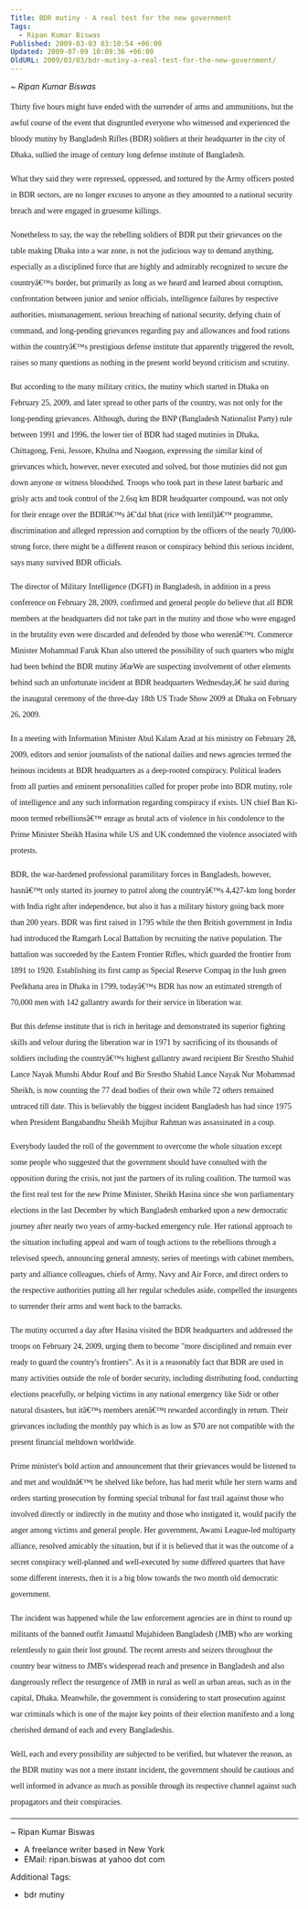 ```yaml
---
Title: BDR mutiny - A real test for the new government
Tags:
  - Ripan Kumar Biswas
Published: 2009-03-03 03:10:54 +06:00
Updated: 2009-07-09 10:09:36 +06:00
OldURL: 2009/03/03/bdr-mutiny-a-real-test-for-the-new-government/
---
```


~ *Ripan Kumar Biswas*

<p style="line-height: 200%;"><span style="font-family: Verdana;">Thirty five hours might have ended with the surrender of arms and ammunitions, but the awful course of the event that disgruntled everyone who witnessed and experienced the bloody mutiny by Bangladesh Rifles (BDR) soldiers at their headquarter in the city of Dhaka, sullied the image of century long defense institute of Bangladesh. </span></p>
<p style="line-height: 200%;"><span style="font-family: Verdana;">What they said they were repressed, oppressed, and tortured by the Army officers posted in BDR sectors, are no longer excuses to anyone as they amounted to a national security breach and were engaged in gruesome killings. </span></p>
<p style="line-height: 200%;"><span style="font-family: Verdana;">Nonetheless to say, the way the rebelling soldiers of BDR put their grievances on the table making Dhaka into a war zone, is not the judicious way to demand anything, especially as a disciplined force that are highly and admirably recognized to secure the countryâ€™s border, but primarily as long as we heard and learned about corruption, confrontation between junior and senior officials, intelligence failures by respective authorities, mismanagement, serious breaching of national security, defying chain of command, and long-pending grievances regarding pay and allowances and food rations within the countryâ€™s prestigious defense institute that apparently triggered the revolt, raises so many questions as nothing in the present world beyond criticism and scrutiny. </span></p>
<p style="line-height: 200%;"><span style="font-family: Verdana;">But according to the many military critics, the mutiny which started in Dhaka on February 25, 2009, and later spread to other parts of the country, was not only for the long-pending grievances. Although, during the BNP (Bangladesh Nationalist Party) rule between 1991 and 1996, the lower tier of BDR had staged mutinies in Dhaka, Chittagong, Feni, Jessore, Khulna and Naogaon, expressing the similar kind of grievances which, however, never executed and solved, but those mutinies did not gun down anyone or witness bloodshed. Troops who took part in these latest barbaric and grisly acts and took control of the 2.6sq km BDR headquarter compound, was not only for their enrage over the BDRâ€™s â€˜dal bhat (rice with lentil)â€™ programme, discrimination and alleged repression and corruption by the officers of the nearly 70,000-strong force, there might be a different reason or conspiracy behind this serious incident, says many survived BDR officials. </span></p>
<p style="line-height: 200%;"><span style="font-family: Verdana;">The director of Military Intelligence (DGFI) in Bangladesh, in addition in a press conference on February 28, 2009, confirmed and general people do believe that all BDR members at the headquarters did not take part in the mutiny and those who were engaged in the brutality even were discarded and defended by those who werenâ€™t. Commerce Minister Mohammad Faruk Khan also uttered the possibility of such quarters who might had been behind the BDR mutiny â€œWe are suspecting involvement of other elements behind such an unfortunate incident at BDR headquarters Wednesday,â€ he said during the inaugural ceremony of the three-day 18th US Trade Show 2009 at Dhaka on February 26, 2009. </span></p>
<p style="line-height: 200%;"><span style="font-family: Verdana;">In a meeting with Information Minister Abul Kalam Azad at his ministry on February 28, 2009, editors and senior journalists of the national dailies and news agencies termed the heinous incidents at BDR headquarters as a deep-rooted conspiracy. Political leaders from all parties and eminent personalities called for proper probe into BDR mutiny, role of intelligence and any such information regarding conspiracy if exists. UN chief Ban Ki-moon termed rebellionsâ€™ enrage as brutal acts of violence in his condolence to the Prime Minister Sheikh Hasina while US and UK condemned the violence associated with protests. </span></p>
<p style="line-height: 200%;"><span style="font-family: Verdana;">BDR, the war-hardened professional paramilitary forces in Bangladesh, however, hasnâ€™t only started its journey to patrol along the countryâ€™s 4,427-km long border with India right after independence, but also it has a military history going back more than 200 years. BDR was first raised in 1795 while the then British government in India had introduced the Ramgarh Local Battalion by recruiting the native population. The battalion was succeeded by the Eastern Frontier Rifles, which guarded the frontier from 1891 to 1920. Establishing its first camp as Special Reserve Compaq in the lush green Peelkhana area in Dhaka in 1799, todayâ€™s BDR has now an estimated strength of 70,000 men with 142 gallantry awards for their service in liberation war. </span></p>
<p style="line-height: 200%;"><span style="font-family: Verdana;">But this defense institute that is rich in heritage and demonstrated its superior fighting skills and velour during the liberation war in 1971 by sacrificing of its thousands of soldiers including the countryâ€™s highest gallantry award recipient Bir Srestho Shahid Lance Nayak Munshi Abdur Rouf and Bir Srestho Shahid Lance Nayak Nur Mohammad Sheikh, is now counting the 77 dead bodies of their own while 72 others remained untraced till date. This is believably the biggest incident Bangladesh has had since 1975 when President Bangabandhu Sheikh Mujibur Rahman was assassinated in a coup. </span></p>
<p style="line-height: 200%;"><span style="font-family: Verdana;">Everybody lauded the roll of the government to overcome the whole situation except some people who suggested that the government should have consulted with the opposition during the crisis, not just the partners of its ruling coalition. The turmoil was the first real test for the new Prime Minister, Sheikh Hasina since she won parliamentary elections in the last December by which Bangladesh embarked upon a new democratic journey after nearly two years of army-backed emergency rule. Her rational approach to the situation including appeal and warn of tough actions to the rebellions through a televised speech, announcing general amnesty, series of meetings with cabinet members, party and alliance colleagues, chiefs of Army, Navy and Air Force, and direct orders to the respective authorities putting all her regular schedules aside, compelled the insurgents to surrender their arms and went back to the barracks. </span></p>
<p style="line-height: 200%;"><span style="font-family: Verdana;">The mutiny occurred a day after Hasina visited the BDR headquarters and addressed the troops on February 24, 2009, urging them to become "more disciplined and remain ever ready to guard the country's frontiers". As it is a reasonably fact that BDR are used in many activities outside the role of border security, including distributing food, conducting elections peacefully, or helping victims in any national emergency like Sidr or other natural disasters, but itâ€™s members arenâ€™t rewarded accordingly in return. Their grievances including the monthly pay which is as low as $70 are not compatible with the present financial meltdown worldwide. </span></p>
<p style="line-height: 200%;"><span style="font-family: Verdana;">Prime minister's bold action and announcement that their grievances would be listened to and met and wouldnâ€™t be shelved like before, has had merit while her stern warns and orders starting prosecution by forming special tribunal for fast trail against those who involved directly or indirectly in the mutiny and those who instigated it, would pacify the anger among victims and general people. Her government, Awami League-led multiparty alliance, resolved amicably the situation, but if it is believed that it was the outcome of a secret conspiracy well-planned and well-executed by some differed quarters that have some different interests, then it is a big blow towards the two month old democratic government. </span></p>
<p style="line-height: 200%;"><span style="font-family: Verdana;">The incident was happened while the law enforcement agencies are in thirst to round up militants of the banned outfit Jamaatul Mujahideen Bangladesh (JMB) who are working relentlessly to gain their lost ground. The recent arrests and seizers throughout the country bear witness to JMB's widespread reach and presence in Bangladesh and also dangerously reflect the resurgence of JMB in rural as well as urban areas, such as in the capital, Dhaka. Meanwhile, the government is considering to start prosecution against war criminals which is one of the major key points of their election manifesto and a long cherished demand of each and every Bangladeshis. </span></p>
<p style="line-height: 200%;"><span style="font-family: Verdana;">Well, each and every possibility are subjected to be verified, but whatever the reason, as the BDR mutiny was not a mere instant incident, the government should be cautious and well informed in advance as much as possible through its respective channel against such propagators and their conspiracies. </span></p>

----
~ Ripan Kumar Biswas

- A freelance writer based in New York
- EMail: ripan.biswas at yahoo dot com



Additional Tags:
- bdr mutiny
